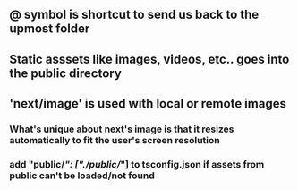 ## @ symbol is shortcut to send us back to the upmost folder

## Static asssets like images, videos, etc.. goes into the public directory

## 'next/image' is used with local or remote images

### What's unique about next's image is that it resizes automatically to fit the user's screen resolution

### add "public/_": ["./public/_"] to tsconfig.json if assets from public can't be loaded/not found
